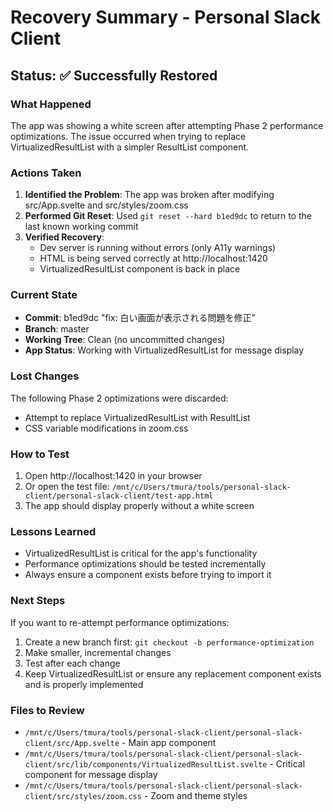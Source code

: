 # Recovery Summary - Personal Slack Client

## Status: ✅ Successfully Restored

### What Happened
The app was showing a white screen after attempting Phase 2 performance optimizations. The issue occurred when trying to replace VirtualizedResultList with a simpler ResultList component.

### Actions Taken
1. **Identified the Problem**: The app was broken after modifying src/App.svelte and src/styles/zoom.css
2. **Performed Git Reset**: Used `git reset --hard b1ed9dc` to return to the last known working commit
3. **Verified Recovery**: 
   - Dev server is running without errors (only A11y warnings)
   - HTML is being served correctly at http://localhost:1420
   - VirtualizedResultList component is back in place

### Current State
- **Commit**: b1ed9dc "fix: 白い画面が表示される問題を修正"
- **Branch**: master
- **Working Tree**: Clean (no uncommitted changes)
- **App Status**: Working with VirtualizedResultList for message display

### Lost Changes
The following Phase 2 optimizations were discarded:
- Attempt to replace VirtualizedResultList with ResultList
- CSS variable modifications in zoom.css

### How to Test
1. Open http://localhost:1420 in your browser
2. Or open the test file: `/mnt/c/Users/tmura/tools/personal-slack-client/personal-slack-client/test-app.html`
3. The app should display properly without a white screen

### Lessons Learned
- VirtualizedResultList is critical for the app's functionality
- Performance optimizations should be tested incrementally
- Always ensure a component exists before trying to import it

### Next Steps
If you want to re-attempt performance optimizations:
1. Create a new branch first: `git checkout -b performance-optimization`
2. Make smaller, incremental changes
3. Test after each change
4. Keep VirtualizedResultList or ensure any replacement component exists and is properly implemented

### Files to Review
- `/mnt/c/Users/tmura/tools/personal-slack-client/personal-slack-client/src/App.svelte` - Main app component
- `/mnt/c/Users/tmura/tools/personal-slack-client/personal-slack-client/src/lib/components/VirtualizedResultList.svelte` - Critical component for message display
- `/mnt/c/Users/tmura/tools/personal-slack-client/personal-slack-client/src/styles/zoom.css` - Zoom and theme styles